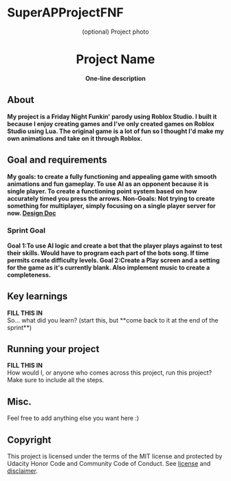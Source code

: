 # SuperAPProjectFNF
<div align="center">(optional) Project photo</div>
<h1 align="center">Project Name</h1>
<p align="center"><strong>One-line description</strong>
<br/>

<h2>About</h2>
<strong>My project is a Friday Night Funkin' parody using Roblox Studio. I built it because I enjoy creating games and I've only created games on Roblox Studio using Lua. The original game is a lot of fun so I thought I'd make my own animations and take on it through Roblox.</strong><br/>

<h2>Goal and requirements</h2>
<strong>My goals: to create a fully functioning and appealing game with smooth animations and fun gameplay. To use AI as an opponent 
because it is single player. To create a functioning point system based on how accurately timed you press the arrows. 
Non-Goals: Not trying to create something for multiplayer, simply focusing on a single player server for now. <a href="https://docs.google.com/document/d/1GOU82DIIEijGx-5gEwD-2fcL7-4JmwhMmuwo9_W6fBc/edit?usp=sharing"> Design Doc</a></strong><br/>
 
 <h3>Sprint Goal</h3>
<strong>Goal 1:To use AI logic and create a bot that the player plays against to test their skills. Would have to program each part of the bots song. If time permits create difficulty levels.
Goal 2:Create a Play screen and a setting for the game as it's currently blank. Also implement music to create a completeness.</strong><br/>

<h2>Key learnings</h2>
<strong>FILL THIS IN</strong><br/>
So... what did you learn? (start this, but **come back to it at the end of the sprint**)

<h2>Running your project</h2>
<strong>FILL THIS IN</strong><br/>
How would I, or anyone who comes across this project, run this project? Make sure to include all the steps.

<h2>Misc.</h2>
Feel free to add anything else you want here :)

<h2>Copyright</h2>
This project is licensed under the terms of the MIT license and protected by Udacity Honor Code and Community Code of Conduct. See <a href="LICENSE.md">license</a> and <a href="LICENSE.DISCLAIMER.md">disclaimer</a>.
